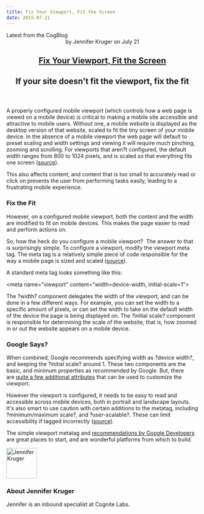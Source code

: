 ```yaml
---
title: Fix Your Viewport, Fit the Screen
date: 2015-07-21
---
```


<article itemscope itemtype="http://schema.org/Blog"> 
<div class="container outside"> 
 <div class="featured-post" style="background-image: url(&quot;//cdn2.hubspot.net/hubfs/440551/mobile_viewport.jpg?t=1441046336424&quot;);"> 
  <div class="overlay"></div> 
  <div class="row-fluid"> 
   <span class="latest-post"> Latest from <span id="title" itemprop="name">the CogBlog</span> </span> 
  </div> 
  <header class="featured-header"> 
   <div class="row-fluid"> 
    <div class="span2"></div> 
    <div class="span8"> 
     <div class="row-fluid"> 
      <div class="span12 author">
        by 
       <span class="author-name" itemprop="author"><a class="author-link" href="http://www.cognitelabs.com/blog/author/jennifer-kruger" itemprop="url"></a> <span itemprop="name">Jennifer Kruger</span></span> on 
       <span class="publish-date" itemprop="datePublished"> July 21</span> 
      </div> 
     </div> 
     <hgroup class="row-fluid"> 
      <h1 class="latest-title" itemprop="headline"> <a href="../../../../com/cognitelabs/www/blog/fix-your-viewport-fit-the-screen.html" itemprop="url"> <span id="hs_cos_wrapper_name" class="hs_cos_wrapper hs_cos_wrapper_meta_field hs_cos_wrapper_type_text" style="" data-hs-cos-general-type="meta_field" data-hs-cos-type="text">Fix Your Viewport, Fit the Screen</span> </a> </h1> 
      <h2 class="post-synopsis" itemprop="alternativeHeadline"> <span id="hs_cos_wrapper_post_synopsis" class="hs_cos_wrapper hs_cos_wrapper_widget hs_cos_wrapper_type_text" style="" data-hs-cos-general-type="widget" data-hs-cos-type="text">If your site doesn't fit the viewport, fix the fit</span> </h2> 
     </hgroup> 
     <div class="row-fluid"> 
      <span class="tags" itemprop="keywords"> </span> 
     </div> 
    </div> 
   </div> 
  </header> 
 </div> 
</div> 
<section class="blog-section" itemscope itemtype="http://schema.org/Blog"> 
 <div class="blog-post-wrapper cell-wrapper"> 
  <header class="section post-header"> 
  </header> 
  <div class="section post-body"> 
   <section itemprop="text"> 
    <span id="hs_cos_wrapper_post_body" class="hs_cos_wrapper hs_cos_wrapper_meta_field hs_cos_wrapper_type_rich_text" style="" data-hs-cos-general-type="meta_field" data-hs-cos-type="rich_text"><p dir="ltr">A properly configured mobile viewport (which controls how a web page is viewed on a mobile device) is critical to making a mobile site accessible and attractive to mobile users. Without one, a mobile website is displayed as the desktop version of that website, scaled to fit the tiny screen of your mobile device. In the absence of a mobile viewport the web page will default to preset scaling and width settings and viewing it will require much pinching, zooming and scrolling. For viewports that aren?t configured, the default width ranges from 800 to 1024 pixels, and is scaled so that everything fits one screen (<a href="https://developers.google.com/speed/docs/insights/ConfigureViewport">source</a>).</p> 
     <!--more--> <p dir="ltr"><span> </span><span><span class="Apple-tab-span"> </span></span><span>This also affects content, and content that is too small to accurately read or click on prevents the user from performing tasks easily, leading to a frustrating mobile experience. </span></p> <h3 dir="ltr"><span>Fix the Fit</span></h3> <p dir="ltr"><span>However, on a configured mobile viewport, both the content and the width are modified to fit on mobile devices. This makes the page easier to read and perform actions on.</span></p> <p dir="ltr"><span>So, how the heck do you configure a mobile viewport? &nbsp;The answer to that is surprisingly simple. To configure a viewport, modify the viewport meta tag. The meta tag is a relatively simple piece of code responsible for the way a mobile page is sized and scaled (</span><a href="http://www.w3schools.com/css/css_rwd_viewport.asp"><span>source</span></a><span>).</span></p> <p dir="ltr"><span>A standard meta tag looks something like this:</span></p> <p dir="ltr"><span>&lt;meta name="viewport" content="width=device-width, initial-scale=1"&gt;</span></p> <p dir="ltr"><span>The ?width? component delegates the width of the viewport, and can be done in a few different ways. For example, you can set the width to a specific amount of pixels, or can set the width to take on the default width of the device the page is being displayed on. The ?initial scale? component is responsible for determining the scale of the website, that is, how zoomed in or out the website appears on a mobile device.</span></p> <h3 dir="ltr"><span>Google Says?</span></h3> <p dir="ltr"><span>When combined, Google recommends specifying width as ?device width?, and keeping the ?initial scale? around 1. These two components are the basic, and minimum properties as recommended by Google. But, there are&nbsp;</span><a href="https://css-tricks.com/snippets/html/responsive-meta-tag/"><span>quite a few additional attributes</span></a><span> that can be used to customize the viewport.</span></p> <p dir="ltr"><span>However the viewport is configured, it needs to be easy to read and accessible across mobile devices, both in portrait and landscape layouts. It's also smart to use caution with certain additions to the metatag, including ?minimum/maximum scale?, and ?user-scalable?. These can limit accessibility if tagged incorrectly (</span><a href="https://www.feedthebot.com/mobile/configure-viewport.html"><span>source</span></a><span>).</span></p> <p dir="ltr"><span>The simple viewport metatag and </span><a href="https://developers.google.com/speed/docs/insights/ConfigureViewport"><span>recommendations by Google Developers</span></a><span> are great places to start, and are wonderful platforms from which to build. </span></p></span> 
   </section> 
   <span id="hs_cos_wrapper_blog_social_sharing" class="hs_cos_wrapper hs_cos_wrapper_widget hs_cos_wrapper_type_blog_social_sharing" style="" data-hs-cos-general-type="widget" data-hs-cos-type="blog_social_sharing"> 
    <div class="hs-blog-social-share"> 
     <ul class="hs-blog-social-share-list"> 
     </ul> 
    </div> </span> 
   <div id="author-bio" itemscope itemtype="http://schema.org/Person"> 
    <img width="80" height="80" class="avatar avatar-80 photo" src="http://cdn2.hubspot.net/hub/440551/hubfs/photo_9-584156-edited.jpg?t=1441046336424&amp;width=80&amp;height=80" alt="Jennifer Kruger"> 
    <div id="author-info"> 
     <h3>About <span itemprop="givenName">Jennifer Kruger<span></span></span></h3> Jennifer is an inbound specialist at Cognite Labs. 
    </div> 
    <div class="clear"></div> 
   </div> 
  </div> 
 </div> 
</section> 
</article>
